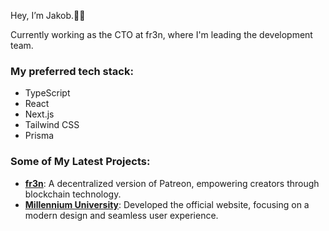 Hey, I’m Jakob.✌🏼

Currently working as the CTO at fr3n, where I'm leading the development team. 

### My preferred tech stack:
- TypeScript
- React
- Next.js
- Tailwind CSS
- Prisma

### Some of My Latest Projects:

- **[fr3n](https://fr3n.tech)**: A decentralized version of Patreon, empowering creators through blockchain technology.
- **[Millennium University](https://www.millennium.edu.co/)**: Developed the official website, focusing on a modern design and seamless user experience.
